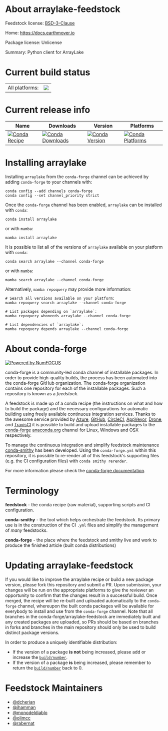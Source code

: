 About arraylake-feedstock
=========================

Feedstock license: [BSD-3-Clause](https://github.com/conda-forge/arraylake-feedstock/blob/main/LICENSE.txt)

Home: https://docs.earthmover.io

Package license: Unlicense

Summary: Python client for ArrayLake

Current build status
====================


<table><tr><td>All platforms:</td>
    <td>
      <a href="https://dev.azure.com/conda-forge/feedstock-builds/_build/latest?definitionId=20665&branchName=main">
        <img src="https://dev.azure.com/conda-forge/feedstock-builds/_apis/build/status/arraylake-feedstock?branchName=main">
      </a>
    </td>
  </tr>
</table>

Current release info
====================

| Name | Downloads | Version | Platforms |
| --- | --- | --- | --- |
| [![Conda Recipe](https://img.shields.io/badge/recipe-arraylake-green.svg)](https://anaconda.org/conda-forge/arraylake) | [![Conda Downloads](https://img.shields.io/conda/dn/conda-forge/arraylake.svg)](https://anaconda.org/conda-forge/arraylake) | [![Conda Version](https://img.shields.io/conda/vn/conda-forge/arraylake.svg)](https://anaconda.org/conda-forge/arraylake) | [![Conda Platforms](https://img.shields.io/conda/pn/conda-forge/arraylake.svg)](https://anaconda.org/conda-forge/arraylake) |

Installing arraylake
====================

Installing `arraylake` from the `conda-forge` channel can be achieved by adding `conda-forge` to your channels with:

```
conda config --add channels conda-forge
conda config --set channel_priority strict
```

Once the `conda-forge` channel has been enabled, `arraylake` can be installed with `conda`:

```
conda install arraylake
```

or with `mamba`:

```
mamba install arraylake
```

It is possible to list all of the versions of `arraylake` available on your platform with `conda`:

```
conda search arraylake --channel conda-forge
```

or with `mamba`:

```
mamba search arraylake --channel conda-forge
```

Alternatively, `mamba repoquery` may provide more information:

```
# Search all versions available on your platform:
mamba repoquery search arraylake --channel conda-forge

# List packages depending on `arraylake`:
mamba repoquery whoneeds arraylake --channel conda-forge

# List dependencies of `arraylake`:
mamba repoquery depends arraylake --channel conda-forge
```


About conda-forge
=================

[![Powered by
NumFOCUS](https://img.shields.io/badge/powered%20by-NumFOCUS-orange.svg?style=flat&colorA=E1523D&colorB=007D8A)](https://numfocus.org)

conda-forge is a community-led conda channel of installable packages.
In order to provide high-quality builds, the process has been automated into the
conda-forge GitHub organization. The conda-forge organization contains one repository
for each of the installable packages. Such a repository is known as a *feedstock*.

A feedstock is made up of a conda recipe (the instructions on what and how to build
the package) and the necessary configurations for automatic building using freely
available continuous integration services. Thanks to the awesome service provided by
[Azure](https://azure.microsoft.com/en-us/services/devops/), [GitHub](https://github.com/),
[CircleCI](https://circleci.com/), [AppVeyor](https://www.appveyor.com/),
[Drone](https://cloud.drone.io/welcome), and [TravisCI](https://travis-ci.com/)
it is possible to build and upload installable packages to the
[conda-forge](https://anaconda.org/conda-forge) [anaconda.org](https://anaconda.org/)
channel for Linux, Windows and OSX respectively.

To manage the continuous integration and simplify feedstock maintenance
[conda-smithy](https://github.com/conda-forge/conda-smithy) has been developed.
Using the ``conda-forge.yml`` within this repository, it is possible to re-render all of
this feedstock's supporting files (e.g. the CI configuration files) with ``conda smithy rerender``.

For more information please check the [conda-forge documentation](https://conda-forge.org/docs/).

Terminology
===========

**feedstock** - the conda recipe (raw material), supporting scripts and CI configuration.

**conda-smithy** - the tool which helps orchestrate the feedstock.
                   Its primary use is in the construction of the CI ``.yml`` files
                   and simplify the management of *many* feedstocks.

**conda-forge** - the place where the feedstock and smithy live and work to
                  produce the finished article (built conda distributions)


Updating arraylake-feedstock
============================

If you would like to improve the arraylake recipe or build a new
package version, please fork this repository and submit a PR. Upon submission,
your changes will be run on the appropriate platforms to give the reviewer an
opportunity to confirm that the changes result in a successful build. Once
merged, the recipe will be re-built and uploaded automatically to the
`conda-forge` channel, whereupon the built conda packages will be available for
everybody to install and use from the `conda-forge` channel.
Note that all branches in the conda-forge/arraylake-feedstock are
immediately built and any created packages are uploaded, so PRs should be based
on branches in forks and branches in the main repository should only be used to
build distinct package versions.

In order to produce a uniquely identifiable distribution:
 * If the version of a package **is not** being increased, please add or increase
   the [``build/number``](https://docs.conda.io/projects/conda-build/en/latest/resources/define-metadata.html#build-number-and-string).
 * If the version of a package **is** being increased, please remember to return
   the [``build/number``](https://docs.conda.io/projects/conda-build/en/latest/resources/define-metadata.html#build-number-and-string)
   back to 0.

Feedstock Maintainers
=====================

* [@dcherian](https://github.com/dcherian/)
* [@jhamman](https://github.com/jhamman/)
* [@monodeldiablo](https://github.com/monodeldiablo/)
* [@olimcc](https://github.com/olimcc/)
* [@rabernat](https://github.com/rabernat/)

